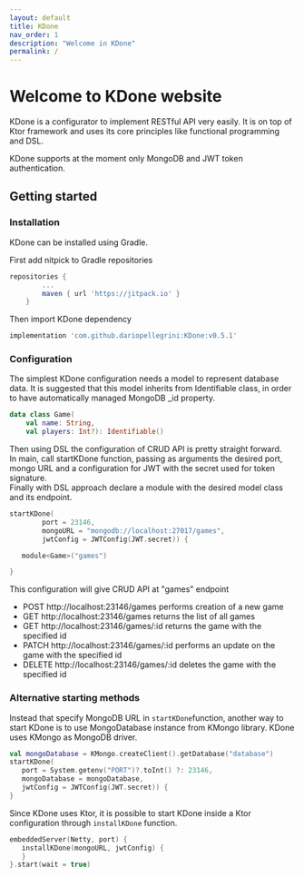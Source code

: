 ```yaml
---
layout: default
title: KDone
nav_order: 1
description: "Welcome in KDone"
permalink: /
---
```



# Welcome to KDone website


KDone is a configurator to implement RESTful API very easily. It is on top of Ktor framework and uses its core principles like functional programming and DSL.

KDone supports at the moment only MongoDB and JWT token authentication.

## Getting started
### Installation
KDone can be installed using Gradle.

First add nitpick to Gradle repositories

```groovy
repositories {
        ...
        maven { url 'https://jitpack.io' }
    }
```

Then import KDone dependency
```groovy
implementation 'com.github.dariopellegrini:KDone:v0.5.1'
```

### Configuration
 The simplest KDone configuration needs a model to represent database data. It is suggested that this model inherits from Identifiable class, in order to have automatically managed MongoDB _id property.

```kotlin
data class Game(
    val name: String,
    val players: Int?): Identifiable()
```

Then using DSL the configuration of CRUD API is pretty straight forward.  
In main, call startKDone function, passing as arguments the desired port, mongo URL and a configuration for JWT with the secret used for token signature.  
Finally with DSL approach declare a module with the desired model class and its endpoint.

```kotlin
startKDone(
        port = 23146,
        mongoURL = "mongodb://localhost:27017/games",
        jwtConfig = JWTConfig(JWT.secret)) {

   module<Game>("games")

}
```

This configuration will give CRUD API at "games" endpoint

- POST http://localhost:23146/games performs creation of a new game
- GET http://localhost:23146/games returns the list of all games
- GET http://localhost:23146/games/:id returns the game with the specified id
- PATCH http://localhost:23146/games/:id performs an update on the game with the specified id
- DELETE http://localhost:23146/games/:id deletes the game with the specified id

### Alternative starting methods
Instead that specify MongoDB URL in `startKDone`function, another way to start KDone is to use
MongoDatabase instance from KMongo library. KDone uses KMongo as MongoDB driver.
```kotlin
val mongoDatabase = KMongo.createClient().getDatabase("database")
startKDone(
   port = System.getenv("PORT")?.toInt() ?: 23146,
   mongoDatabase = mongoDatabase,
   jwtConfig = JWTConfig(JWT.secret)) {
}
```
Since KDone uses Ktor, it is possible to start KDone inside a Ktor configuration through `installKDone` function.
```kotlin
embeddedServer(Netty, port) {
   installKDone(mongoURL, jwtConfig) {
   }
}.start(wait = true)
```
